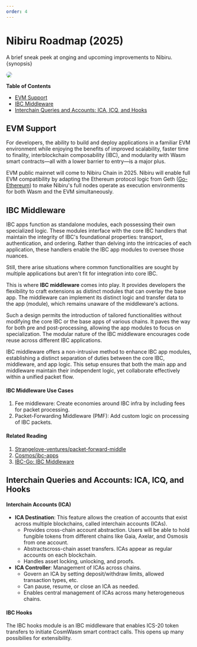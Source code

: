 ```yaml
---
order: 4
---
```


# Nibiru Roadmap (2025)

A brief sneak peek at onging and upcoming improvements to Nibiru. {synopsis}

<img style="border-radius: 1.5rem;" src="../../img/2024-roadmap-nibiru.png">

**Table of Contents**

- [EVM Support](#evm-support)
- [IBC Middleware](#ibc-middleware)
- [Interchain Queries and Accounts: ICA, ICQ, and Hooks](#interchain-queries-and-accounts-ica-icq-and-hooks)

## EVM Support

For developers, the ability to build and deploy applications in a familiar EVM
environment while enjoying the benefits of improved scalability, faster time to
finality, interblockchain composability (IBC), and modularity with Wasm smart
contracts—all with a lower barrier to entry—is a major plus.

EVM public mainnet will come to Nibiru Chain in 2025.  Nibiru will enable full EVM
compatibility by adapting the Ethereum protocol logic from Geth ([Go-Ethereum](https://github.com/ethereum/go-ethereum/blob/b946b7a13b749c99979e312c83dce34cac8dd7b1/core/types/transaction.go#L43-L48)) to make Nibiru's full nodes operate as execution environments for both Wasm and the EVM simultaneously.

<!-- In this way, Nibiru helps alleviate what's commonly referred to as "the -->
<!-- blockchain trilemma", a challenging problem to obviate the tradeoffs between -->
<!-- addressing decentralization, security, and scalability concurrently. -->

<!-- [Ethermint](https://github.com/evmos/ethermint/tree/07cf2bd2b1ce9bdb2e44ec42a39e7239292a14af/x) -->
<!-- to be compatible with ABCI++ (CometBFT v0.37). -->

<!--
| Topic | EVM rollup | Native EVM |
| ----- | ---------- | ---------- |
| Depencency | EVM rollup | Native EVM |
| Code surface area | EVM rollup | Native EVM |
| Throughput | EVM rollup | Native EVM |
| Implementation complexity | EVM rollup | Native EVM |

To explore: Latency
   - Security: A native module introduces more surface area for potential vulnerabilities.
-->

## IBC Middleware

IBC apps function as standalone modules, each possessing their own specialized
logic. These modules interface with the core IBC handlers that maintain the
integrity of IBC's foundational properties: transport, authentication, and
ordering. Rather than delving into the intricacies of each application, these
handlers enable the IBC app modules to oversee those nuances.

Still, there arise situations where common functionalities are sought by
multiple applications but aren't fit for integration into core IBC.

This is where **IBC middleware** comes into play. It provides developers the
flexibility to craft extensions as distinct modules that can overlay the base
app. The middleware can implement its distinct logic and transfer data to the
app (module), which remains unaware of the middleware's actions.

Such a design permits the introduction of tailored functionalities without
modifying the core IBC or the base apps of various chains. It paves the way for
both pre and post-processing, allowing the app modules to focus on
specialization. The modular nature of the IBC middleware encourages code reuse
across different IBC applications.

IBC middleware offers a non-intrusive method to enhance IBC app modules,
establishing a distinct separation of duties between the core IBC, middleware,
and app logic. This setup ensures that both the main app and middleware
maintain their independent logic, yet collaborate effectively within a unified
packet flow.

#### IBC Middleware Use Cases

1. Fee middleware: Create economies around IBC infra by including fees for packet processing.
2. Packet-Forwarding Middleware (PMF): Add custom logic on processing of IBC packets.

#### Related Reading

1. [Strangelove-ventures/packet-forward-middle](https://github.com/strangelove-ventures/packet-forward-middleware)
2. [Cosmos/ibc-apps](https://github.com/cosmos/ibc-apps)
3. [IBC-Go: IBC Middleware](https://ibc.cosmos.network/main/ibc/middleware/overview.html)


## Interchain Queries and Accounts: ICA, ICQ, and Hooks

#### Interchain Accounts (ICA)

- **ICA Destination**: This feature allows the creation of accounts that exist across multiple blockchains, called interchain accounts (ICAs).
  - Provides cross-chain account abstraction. Users will be able to hold fungible tokens from different chains like Gaia, Axelar, and Osmosis from one account.
  - Abstractscross-chain asset transfers. ICAs appear as regular accounts on each blockchain.
  - Handles asset locking, unlocking, and proofs.
- **ICA Controller**: Management of ICAs across chains.
  - Govern an ICA by setting deposit/withdraw limits, allowed transaction types, etc.
  - Can pause, resume, or close an ICA as needed.
  - Enables central management of ICAs across many heterogeneous chains.

#### IBC Hooks

The IBC hooks module is an IBC middleware that enables ICS-20 token transfers to initiate CosmWasm smart contract calls. This opens up many possibilies for extensibility.


